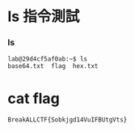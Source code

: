 # ls 指令測試

### ls
```
lab@29d4cf5af0ab:~$ ls
base64.txt  flag  hex.txt
```
# cat flag
```
BreakALLCTF{Sobkjgd14VuIFBUtgVts}

